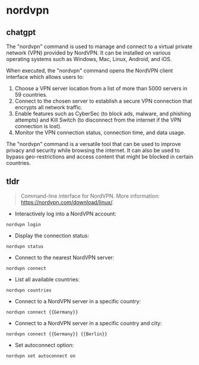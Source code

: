 # nordvpn 
## chatgpt 
The "nordvpn" command is used to manage and connect to a virtual private network (VPN) provided by NordVPN. It can be installed on various operating systems such as Windows, Mac, Linux, Android, and iOS.

When executed, the "nordvpn" command opens the NordVPN client interface which allows users to:

1. Choose a VPN server location from a list of more than 5000 servers in 59 countries.
2. Connect to the chosen server to establish a secure VPN connection that encrypts all network traffic.
3. Enable features such as CyberSec (to block ads, malware, and phishing attempts) and Kill Switch (to disconnect from the internet if the VPN connection is lost).
4. Monitor the VPN connection status, connection time, and data usage.

The "nordvpn" command is a versatile tool that can be used to improve privacy and security while browsing the internet. It can also be used to bypass geo-restrictions and access content that might be blocked in certain countries. 

## tldr 
 
> Command-line interface for NordVPN.
> More information: <https://nordvpn.com/download/linux/>.

- Interactively log into a NordVPN account:

`nordvpn login`

- Display the connection status:

`nordvpn status`

- Connect to the nearest NordVPN server:

`nordvpn connect`

- List all available countries:

`nordvpn countries`

- Connect to a NordVPN server in a specific country:

`nordvpn connect {{Germany}}`

- Connect to a NordVPN server in a specific country and city:

`nordvpn connect {{Germany}} {{Berlin}}`

- Set autoconnect option:

`nordvpn set autoconnect on`
